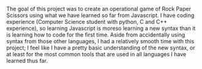 The goal of this project was to create an operational game of Rock Paper Scissors using what we have learned so far from Javascript. I have coding experience (Computer Science student with python, C and C++ experience), so learning Javascript is moreso learning a new syntax than it is learning how to code for the first time. Aside from accidentally using syntax from those other languages, I had a relatively smooth time with this project; I feel like I have a pretty basic understanding of the new syntax, or at least for the most common tools that are used in all languages I have learned thus far.